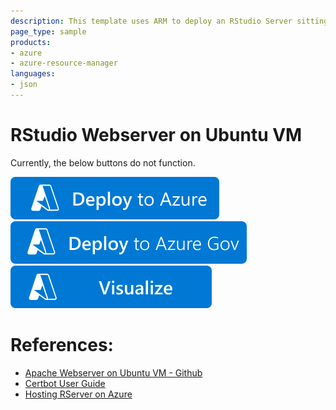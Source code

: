 ```yaml
---
description: This template uses ARM to deploy an RStudio Server sitting behind Apache on Ubuntu 20 in Azure.
page_type: sample
products:
- azure
- azure-resource-manager
languages:
- json
---
```

# RStudio Webserver on Ubuntu VM

Currently, the below buttons do not function.

[![Deploy To Azure](https://raw.githubusercontent.com/Azure/azure-quickstart-templates/master/1-CONTRIBUTION-GUIDE/images/deploytoazure.svg?sanitize=true)](https://portal.azure.com/#create/Microsoft.Template/uri/)
[![Deploy To Azure US Gov](https://raw.githubusercontent.com/Azure/azure-quickstart-templates/master/1-CONTRIBUTION-GUIDE/images/deploytoazuregov.svg?sanitize=true)](https://portal.azure.us/#create/Microsoft.Template/uri/)
[![Visualize](https://raw.githubusercontent.com/Azure/azure-quickstart-templates/master/1-CONTRIBUTION-GUIDE/images/visualizebutton.svg?sanitize=true)](http://armviz.io/#/?load=)

# References:
- [Apache Webserver on Ubuntu VM - Github](https://github.com/Azure/azure-quickstart-templates/tree/master/application-workloads/apache/apache2-on-ubuntu-vm)
- [Certbot User Guide](https://eff-certbot.readthedocs.io/en/stable/using.html)
- [Hosting RServer on Azure](https://techcommunity.microsoft.com/t5/educator-developer-blog/hosting-rserver-and-rstudio-on-azure/ba-p/744389)